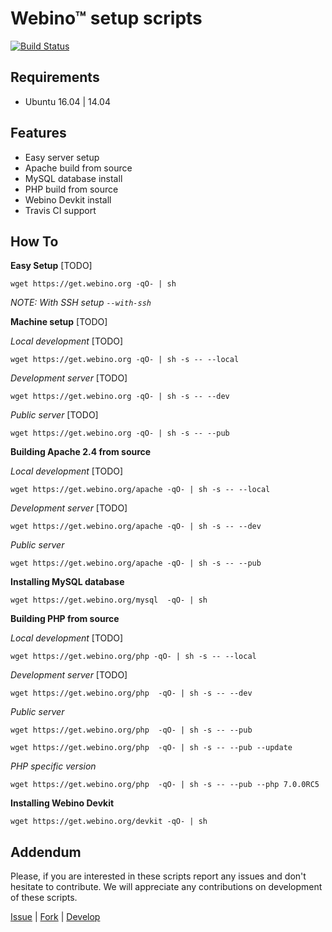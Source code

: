 # Webino™ setup scripts

[![Build Status](https://travis-ci.org/webino/get.webino.org.svg?branch=develop)](https://travis-ci.org/webino/get.webino.org) 


## Requirements

- Ubuntu 
  16.04 | 14.04


## Features

- Easy server setup
- Apache build from source
- MySQL database install
- PHP build from source
- Webino Devkit install
- Travis CI support


## How To

**Easy Setup** [TODO]

`wget https://get.webino.org -qO- | sh`

*NOTE: With SSH setup `--with-ssh`*

**Machine setup** [TODO]

*Local development* [TODO]

`wget https://get.webino.org -qO- | sh -s -- --local`

*Development server* [TODO]

`wget https://get.webino.org -qO- | sh -s -- --dev`

*Public server* [TODO]

`wget https://get.webino.org -qO- | sh -s -- --pub`


**Building Apache 2.4 from source**

*Local development* [TODO]

`wget https://get.webino.org/apache -qO- | sh -s -- --local`

*Development server* [TODO]

`wget https://get.webino.org/apache -qO- | sh -s -- --dev`

*Public server*

`wget https://get.webino.org/apache -qO- | sh -s -- --pub`


**Installing MySQL database**

`wget https://get.webino.org/mysql  -qO- | sh`


**Building PHP from source**

*Local development* [TODO]

`wget https://get.webino.org/php -qO- | sh -s -- --local`

*Development server* [TODO]

`wget https://get.webino.org/php  -qO- | sh -s -- --dev`

*Public server*

`wget https://get.webino.org/php  -qO- | sh -s -- --pub`

`wget https://get.webino.org/php  -qO- | sh -s -- --pub --update`

*PHP specific version*

`wget https://get.webino.org/php  -qO- | sh -s -- --pub --php 7.0.0RC5`


**Installing Webino Devkit**

`wget https://get.webino.org/devkit -qO- | sh`


## Addendum

Please, if you are interested in these scripts report any issues and don't hesitate to contribute.
We will appreciate any contributions on development of these scripts.

[Issue](https://github.com/webino/get.webino.org/issues) | [Fork](https://github.com/webino/get.webino.org) | [Develop](https://github.com/webino/Webino/wiki)
